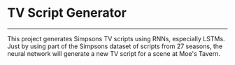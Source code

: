 # TV Script Generator
---

This project generates Simpsons TV scripts using RNNs, especially LSTMs. Just by using part of the Simpsons dataset of scripts from 27 seasons, the neural network will generate a new TV script for a scene at Moe's Tavern.

